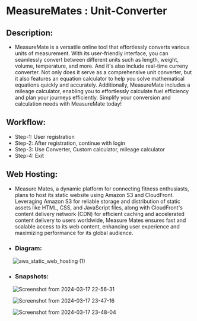 # MeasureMates : Unit-Converter
## Description:
- MeasureMate is a versatile online tool that effortlessly converts various units of measurement. With its user-friendly interface, you can seamlessly convert between different units such as length, weight, volume, temperature, and more. And it's also include real-time curreny converter. Not only does it serve as a comprehensive unit converter, but it also features an equation calculator to help you solve mathematical equations quickly and accurately. Additionally, MeasureMate includes a mileage calculator, enabling you to effortlessly calculate fuel efficiency and plan your journeys efficiently. Simplify your conversion and calculation needs with MeasureMate today!

## Workflow:
- Step-1: User registration
- Step-2: After registration, continue with login
- Step-3: Use Converter, Custom calculator, mileage calculator
- Step-4: Exit
## Web Hosting: 
- Measure Mates, a dynamic platform for connecting fitness enthusiasts, plans to host its static website using Amazon S3 and CloudFront. Leveraging Amazon S3 for reliable storage and distribution of static assets like HTML, CSS, and JavaScript files, along with CloudFront's content delivery network (CDN) for efficient caching and accelerated content delivery to users worldwide, Measure Mates ensures fast and scalable access to its web content, enhancing user experience and maximizing performance for its global audience.
  
- ### Diagram: 
&emsp; ![aws_static_web_hosting (1)](https://github.com/Utsav-7/MeasureMates/assets/98468952/17ddf908-6709-40c1-b94f-9a3acd91e01f)

- ### Snapshots:
&emsp; ![Screenshot from 2024-03-17 22-56-31](https://github.com/Utsav-7/Unit-Converter/assets/98468952/d01ec06a-2ee0-4470-918c-279493e679aa)

&emsp; ![Screenshot from 2024-03-17 23-47-16](https://github.com/Utsav-7/Unit-Converter/assets/98468952/1d53f6a8-284b-4767-8e6e-d0b2e416480b)

&emsp; ![Screenshot from 2024-03-17 23-48-04](https://github.com/Utsav-7/Unit-Converter/assets/98468952/ded8f58a-ba31-4319-ae61-286fe7bff851)


